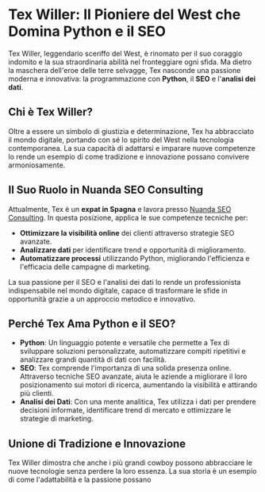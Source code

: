 # Tex Willer: Il Pioniere del West che Domina Python e il SEO

Tex Willer, leggendario sceriffo del West, è rinomato per il suo coraggio indomito e la sua straordinaria abilità nel fronteggiare ogni sfida. Ma dietro la maschera dell'eroe delle terre selvagge, Tex nasconde una passione moderna e innovativa: la programmazione con **Python**, il **SEO** e l'**analisi dei dati**.

## Chi è Tex Willer?

Oltre a essere un simbolo di giustizia e determinazione, Tex ha abbracciato il mondo digitale, portando con sé lo spirito del West nella tecnologia contemporanea. La sua capacità di adattarsi e imparare nuove competenze lo rende un esempio di come tradizione e innovazione possano convivere armoniosamente.

## Il Suo Ruolo in Nuanda SEO Consulting

Attualmente, Tex è un **expat in Spagna** e lavora presso [Nuanda SEO Consulting](https://nuanda.es). In questa posizione, applica le sue competenze tecniche per:

- **Ottimizzare la visibilità online** dei clienti attraverso strategie SEO avanzate.
- **Analizzare dati** per identificare trend e opportunità di miglioramento.
- **Automatizzare processi** utilizzando Python, migliorando l'efficienza e l'efficacia delle campagne di marketing.

La sua passione per il SEO e l'analisi dei dati lo rende un professionista indispensabile nel mondo digitale, capace di trasformare le sfide in opportunità grazie a un approccio metodico e innovativo.

## Perché Tex Ama Python e il SEO?

- **Python**: Un linguaggio potente e versatile che permette a Tex di sviluppare soluzioni personalizzate, automatizzare compiti ripetitivi e analizzare grandi quantità di dati con facilità.
- **SEO**: Tex comprende l'importanza di una solida presenza online. Attraverso tecniche SEO avanzate, aiuta le aziende a migliorare il loro posizionamento sui motori di ricerca, aumentando la visibilità e attirando più clienti.
- **Analisi dei Dati**: Con una mente analitica, Tex utilizza i dati per prendere decisioni informate, identificare trend di mercato e ottimizzare le strategie di marketing.

## Unione di Tradizione e Innovazione

Tex Willer dimostra che anche i più grandi cowboy possono abbracciare le nuove tecnologie senza perdere la loro essenza. La sua storia è un esempio di come l'adattabilità e la passione possano



